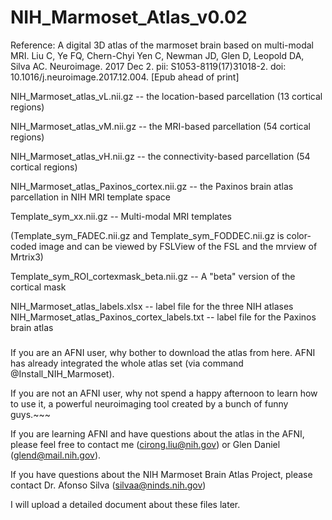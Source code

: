 # NIH_Marmoset_Atlas_v0.02


Reference:
A digital 3D atlas of the marmoset brain based on multi-modal MRI.
Liu C, Ye FQ, Chern-Chyi Yen C, Newman JD, Glen D, Leopold DA, Silva AC.
Neuroimage. 2017 Dec 2. pii: S1053-8119(17)31018-2. doi: 10.1016/j.neuroimage.2017.12.004. [Epub ahead of print]


NIH_Marmoset_atlas_vL.nii.gz -- the location-based parcellation (13 cortical regions)

NIH_Marmoset_atlas_vM.nii.gz -- the MRI-based parcellation (54 cortical regions)

NIH_Marmoset_atlas_vH.nii.gz -- the connectivity-based parcellation (54 cortical regions)

NIH_Marmoset_atlas_Paxinos_cortex.nii.gz -- the Paxinos brain atlas parcellation in NIH MRI template space 

Template_sym_xx.nii.gz -- Multi-modal MRI templates

(Template_sym_FADEC.nii.gz and Template_sym_FODDEC.nii.gz is color-coded image and can be viewed by FSLView of the FSL and the mrview of Mrtrix3)

Template_sym_ROI_cortexmask_beta.nii.gz -- A "beta" version of the cortical mask


NIH_Marmoset_atlas_labels.xlsx  -- label file for the three NIH atlases
NIH_Marmoset_atlas_Paxinos_cortex_labels.txt -- label file for the Paxinos brain atlas


#####


If you are an AFNI user, why bother to download the atlas from here. AFNI has already integrated the whole atlas set (via command @Install_NIH_Marmoset). 

If you are not an AFNI user, why not spend a happy afternoon to learn how to use it, a powerful neuroimaging tool created by a bunch of funny guys.~~~

If you are learning AFNI and have questions about the atlas in the AFNI, please feel free to contact me (cirong.liu@nih.gov) or Glen Daniel (glend@mail.nih.gov).

If you have questions about the NIH Marmoset Brain Atlas Project, please contact Dr. Afonso Silva (silvaa@ninds.nih.gov)

I will upload a detailed document about these files later.
